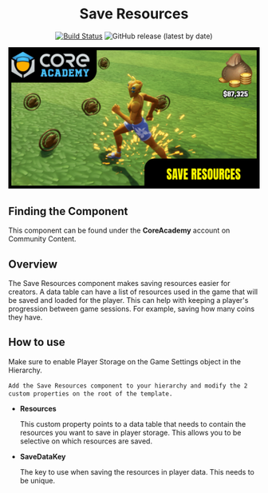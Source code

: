 <div align="center">

# Save Resources

[![Build Status](https://github.com/ManticoreGamesInc/Bootcamp-Save-Resources/workflows/CI/badge.svg)](https://github.com/ManticoreGamesInc/Bootcamp-Save-Resources/actions/workflows/ci.yml?query=workflow%3ACI%29)
![GitHub release (latest by date)](https://img.shields.io/github/v/release/ManticoreGamesInc/Bootcamp-Save-Resources?style=plastic)

![Preview](/Screenshots/Main.png)

</div>

## Finding the Component

This component can be found under the **CoreAcademy** account on Community Content.

## Overview

The Save Resources component makes saving resources easier for creators. A data table can have a list of resources used in the game that will be saved and loaded for the player. This can help with keeping a player's progression between game sessions. For example, saving how many coins they have.

## How to use

Make sure to enable Player Storage on the Game Settings object in the Hierarchy.

	Add the Save Resources component to your hierarchy and modify the 2 custom properties on the root of the template.

- **Resources**

	This custom property points to a data table that needs to contain the resources you want to save in player storage.
	This allows you to be selective on which resources are saved.

- **SaveDataKey**

	The key to use when saving the resources in player data. This needs to be unique.
